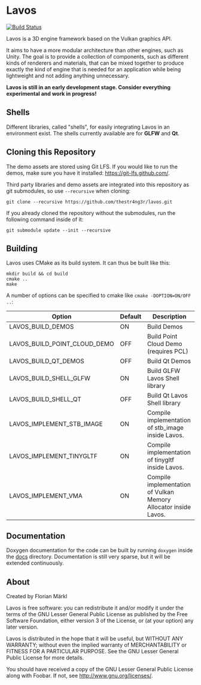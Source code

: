 # Lavos

[![Build Status](https://travis-ci.com/thestr4ng3r/lavos.svg?branch=master)](https://travis-ci.com/thestr4ng3r/lavos)

Lavos is a 3D engine framework based on the Vulkan graphics API.

It aims to have a more modular architecture than other engines, such as Unity.
The goal is to provide a collection of components, such as different kinds of renderers and materials,
that can be mixed together to produce exactly the kind of engine that is needed for an application
while being lightweight and not adding anything unnecessary.

**Lavos is still in an early development stage. Consider everything experimental and work in progress!**

## Shells

Different libraries, called "shells", for easily integrating Lavos in an environment exist.
The shells currently available are for **GLFW** and **Qt**.

## Cloning this Repository

The demo assets are stored using Git LFS.
If you would like to run the demos, make sure you have it installed: https://git-lfs.github.com/.

Third party libraries and demo assets are integrated into this repository
as git submodules, so use `--recursive` when cloning:

```
git clone --recursive https://github.com/thestr4ng3r/lavos.git
```

If you already cloned the repository without the submodules,
run the following command inside of it:

```
git submodule update --init --recursive
```


## Building

Lavos uses CMake as its build system. It can thus be built like this:

```
mkdir build && cd build
cmake ..
make
```

A number of options can be specified to cmake like `cmake -DOPTION=ON/OFF ..`:

| Option                       | Default | Description |
| ---------------------------- | ------- | ----------- |
| LAVOS_BUILD_DEMOS            | ON      | Build Demos |
| LAVOS_BUILD_POINT_CLOUD_DEMO | OFF     | Build Point Cloud Demo (requires PCL) |
| LAVOS_BUILD_QT_DEMOS         | OFF     | Build Qt Demos |
| LAVOS_BUILD_SHELL_GLFW       | ON      | Build GLFW Lavos Shell library |
| LAVOS_BUILD_SHELL_QT         | OFF     | Build Qt Lavos Shell library |
| LAVOS_IMPLEMENT_STB_IMAGE    | ON      | Compile implementation of stb_image inside Lavos. |
| LAVOS_IMPLEMENT_TINYGLTF     | ON      | Compile implementation of tinygltf inside Lavos. |
| LAVOS_IMPLEMENT_VMA          | ON      | Compile implementation of Vulkan Memory Allocator inside Lavos. |

## Documentation

Doxygen documentation for the code can be built by running
`doxygen` inside the [docs](docs) directory.
Documentation is still very sparse, but it will be extended continuously.

## About

Created by Florian Märkl

Lavos is free software: you can redistribute it and/or modify
it under the terms of the GNU Lesser General Public License as published by
the Free Software Foundation, either version 3 of the License, or
(at your option) any later version.

Lavos is distributed in the hope that it will be useful,
but WITHOUT ANY WARRANTY; without even the implied warranty of
MERCHANTABILITY or FITNESS FOR A PARTICULAR PURPOSE.  See the
GNU Lesser General Public License for more details.

You should have received a copy of the GNU Lesser General Public License
along with Foobar.  If not, see <http://www.gnu.org/licenses/>.
